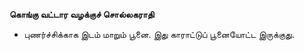**கொங்கு வட்டார வழக்குச் சொல்லகராதி**
- புணர்ச்சிக்காக இடம் மாறும் பூனை. இது காராட்டுப் பூனையோட்ட இருக்குது.

